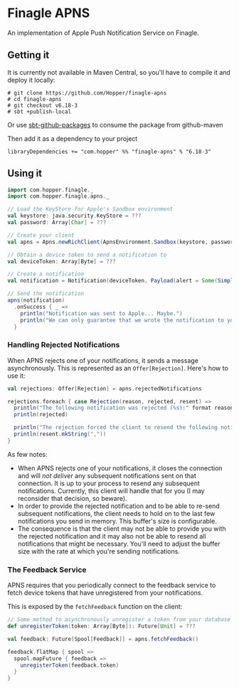 Finagle APNS
===

An implementation of Apple Push Notification Service on Finagle.

## Getting it

It is currently not available in Maven Central, so you'll have to compile it and deploy it locally:
```
# git clone https://github.com/Hopper/finagle-apns
# cd finagle-apns
# git checkout v6.18-3
# sbt +publish-local
```
Or use [sbt-github-packages](https://github.com/djspiewak/sbt-github-packages) to consume the package from github-maven


Then add it as a dependency to your project

```libraryDependencies += "com.hopper" %% "finagle-apns" % "6.18-3"```

## Using it

```scala
import com.hopper.finagle._
import com.hopper.finagle.apns._

// Load the KeyStore for Apple's Sandbox environment
val keystore: java.security.KeyStore = ???
val password: Array[Char] = ???

// Create your client
val apns = Apns.newRichClient(ApnsEnvironment.Sandbox(keystore, password))

// Obtain a device token to send a notification to
val deviceToken: Array[Byte] = ???

// Create a notification
val notification = Notification(deviceToken, Payload(alert = Some(SimpleAlert("Hi!"))))

// Send the notification
apns(notification)
  .onSuccess { _ =>
    println("Notification was sent to Apple... Maybe.")
    println("We can only guarantee that we wrote the notification to your network interface.")
  }
```

### Handling Rejected Notifications

When APNS rejects one of your notifications, it sends a message asynchronously. This is represented as an ```Offer[Rejection]```. Here's how to use it:

```scala
val rejections: Offer[Rejection] = apns.rejectedNotifications

rejections.foreach { case Rejection(reason, rejected, resent) =>
  println("The following notification was rejected (%s):" format reason)
  println(rejected)

  println("The rejection forced the client to resend the following notifications")
  println(resent.mkString(","))
}
```

As few notes:

* When APNS rejects one of your notifications, it closes the connection and will *not deliver* any subsequent notifications sent on that connection. It is up to your process to resend any subsequent notifications. Currently, this client will handle that for you (I may reconsider that decision, so beware).
* In order to provide the rejected notification and to be able to re-send subsequent notifications, the client needs to hold on to the last few notifications you send in memory. This buffer's size is configurable.
* The consequence is that the client may not be able to provide you with the rejected notification and it may also not be able to resend all notifications that might be necessary. You'll need to adjust the buffer size with the rate at which you're sending notifications.

### The Feedback Service

APNS requires that you periodically connect to the feedback service to fetch device tokens that have unregistered from your notifications.

This is exposed by the ```fetchFeedback``` function on the client:

```scala
// Some method to asynchronously unregister a token from your database
def unregisterToken(token: Array[Byte]): Future[Unit] = ???

val feedback: Future[Spool[Feedback]] = apns.fetchFeedback()

feedback.flatMap { spool =>
  spool.mapFuture { feedback =>
    unregisterToken(feedback.token)
  }
}
```
